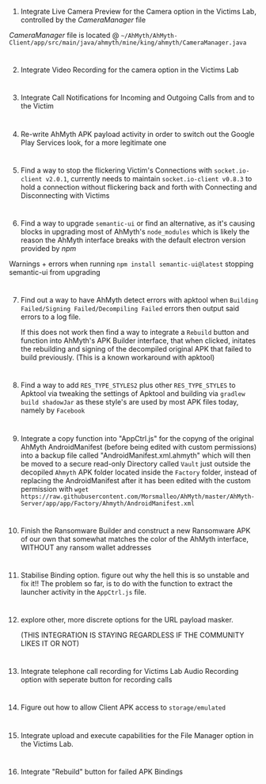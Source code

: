 
1. Integrate Live Camera Preview for the Camera option in the Victims Lab, controlled by the  *CameraManager*  file
     
*CameraManager*  file is located @ `~/AhMyth/AhMyth-Client/app/src/main/java/ahmyth/mine/king/ahmyth/CameraManager.java`
#
2. Integrate Video Recording for the camera option in the Victims Lab
#
3. Integrate Call Notifications for Incoming and Outgoing Calls from and to the Victim
#
4. Re-write AhMyth APK payload activity in order to switch out the Google Play Services look, for a more legitimate one
#
5. Find a way to stop the flickering Victim's Connections with `socket.io-client v2.0.1`, currently needs to maintain `socket.io-client v0.8.3` to hold a connection without flickering back and forth with Connecting and Disconnecting with Victims
#
6. Find a way to upgrade `semantic-ui` or find an alternative, as it's causing blocks in upgrading most of AhMyth's `node_modules` which is likely the reason the AhMyth interface breaks with the default electron version provided by *npm*

Warnings + errors when running `npm install semantic-ui@latest` stopping semantic-ui from upgrading
#
7. Find out a way to have AhMyth detect errors with apktool when `Building Failed/Signing Failed/Decompiling Failed` errors then output said errors to a log file.
   
   If this does not work then find a way to integrate a `Rebuild` button and function into AhMyth's APK Builder interface, that when clicked, initates the rebuilding and signing of the decompiled original APK that failed to build previously.
   (This is a known workaround with apktool)
#
8. Find a way to add `RES_TYPE_STYLES2` plus other `RES_TYPE_STYLES` to Apktool via tweaking the settings of Apktool and building via `gradlew build shadowJar` as 
these style's are used by most APK files today, namely by `Facebook`
#
9. Integrate a copy function into "AppCtrl.js" for the copyng of the original AhMyth AndroidManifest (before being edited with custom permissions) into a backup file called "AndroidManifest.xml.ahmyth" which will then be moved to a secure read-only Directory called `Vault` just outside the decopiled `Ahmyth` APK folder located inside the `Factory` folder, instead of replacing the AndroidManifest after it has been edited with the custom permission with `wget https://raw.githubusercontent.com/Morsmalleo/AhMyth/master/AhMyth-Server/app/app/Factory/Ahmyth/AndroidManifest.xml`
#
10. Finish the Ransomware Builder and construct a new Ransomware APK of our own that somewhat matches the color of the AhMyth interface, WITHOUT any ransom wallet addresses
# 
11. Stabilise Binding option. 
figure out why the hell this is so unstable and fix it!!
The problem so far, is to do with the function to extract the launcher activity in the `AppCtrl.js` file.
#
12. explore other, more discrete options for the URL payload masker.

    (THIS INTEGRATION IS STAYING REGARDLESS IF THE COMMUNITY LIKES IT OR NOT)
#
13. Integrate telephone call recording for Victims Lab Audio Recording option with seperate button for recording calls
#
14. Figure out how to allow Client APK access to `storage/emulated`
#
15. Integrate upload and execute capabilities for the File Manager option in the Victims Lab.
#
16. Integrate "Rebuild" button for failed APK Bindings 
